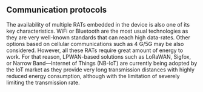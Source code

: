 ## Communication protocols

The availability of multiple RATs embedded in the device is also one of its key characteristics. WiFi or Bluetooth are the most usual technologies as they are very well-known standards that can reach high data-rates. Other options based on cellular communications such as 4 G/5G may be also considered. However, all these RATs require great amount of energy to work. For that reason, LPWAN-based solutions such as LoRaWAN, Sigfox, or Narrow Band—Internet of Things (NB-IoT)  are currently being adopted by the IoT market as they provide very long transmission distances with highly reduced energy consumption, although with the limitation of severely limiting the transmission rate.